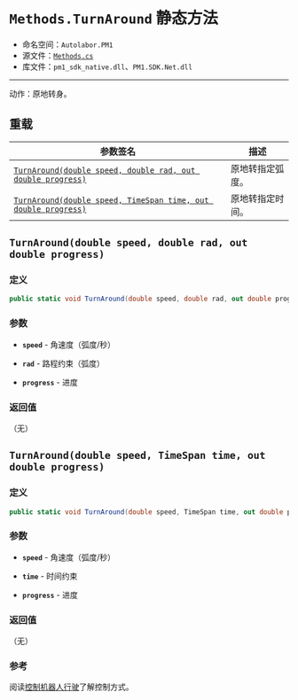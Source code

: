 # `Methods.TurnAround` 静态方法

- 命名空间：`Autolabor.PM1`
- 源文件：[`Methods.cs`](https://github.com/autolaborcenter/Autolabor.PM1.SDK.Net/blob/master/PM1.SDK.Net/PM1.SDK.Net/Methods.cs)
- 库文件：`pm1_sdk_native.dll`、`PM1.SDK.Net.dll`

------

动作：原地转身。

## 重载

| 参数签名                                                                           | 描述            |
| ---------------------------------------------------------------------------------- | -------------- |
| <a href="#spatium">`TurnAround(double speed, double rad, out double progress)`</a> | 原地转指定弧度。 |
| <a href="#time">`TurnAround(double speed, TimeSpan time, out double progress)`</a> | 原地转指定时间。 |

<a name="spatium"></a>

## `TurnAround(double speed, double rad, out double progress)`

### 定义

```c#
public static void TurnAround(double speed, double rad, out double progress)
```

### 参数

* **`speed`** - 角速度（弧度/秒）

* **`rad`** - 路程约束（弧度）

* **`progress`** - 进度

### 返回值

（无）

<a name="time"></a>

## `TurnAround(double speed, TimeSpan time, out double progress)`

### 定义

```c#
public static void TurnAround(double speed, TimeSpan time, out double progress)
```

### 参数

* **`speed`** - 角速度（弧度/秒）

* **`time`** - 时间约束

* **`progress`** - 进度

### 返回值

（无）

### 参考

阅读[控制机器人行驶](../../../concepts/drive)了解控制方式。
